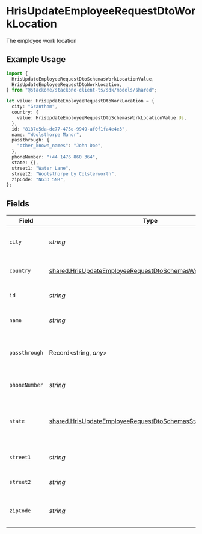# HrisUpdateEmployeeRequestDtoWorkLocation

The employee work location

## Example Usage

```typescript
import {
  HrisUpdateEmployeeRequestDtoSchemasWorkLocationValue,
  HrisUpdateEmployeeRequestDtoWorkLocation,
} from "@stackone/stackone-client-ts/sdk/models/shared";

let value: HrisUpdateEmployeeRequestDtoWorkLocation = {
  city: "Grantham",
  country: {
    value: HrisUpdateEmployeeRequestDtoSchemasWorkLocationValue.Us,
  },
  id: "8187e5da-dc77-475e-9949-af0f1fa4e4e3",
  name: "Woolsthorpe Manor",
  passthrough: {
    "other_known_names": "John Doe",
  },
  phoneNumber: "+44 1476 860 364",
  state: {},
  street1: "Water Lane",
  street2: "Woolsthorpe by Colsterworth",
  zipCode: "NG33 5NR",
};
```

## Fields

| Field                                                                                                                                                 | Type                                                                                                                                                  | Required                                                                                                                                              | Description                                                                                                                                           | Example                                                                                                                                               |
| ----------------------------------------------------------------------------------------------------------------------------------------------------- | ----------------------------------------------------------------------------------------------------------------------------------------------------- | ----------------------------------------------------------------------------------------------------------------------------------------------------- | ----------------------------------------------------------------------------------------------------------------------------------------------------- | ----------------------------------------------------------------------------------------------------------------------------------------------------- |
| `city`                                                                                                                                                | *string*                                                                                                                                              | :heavy_minus_sign:                                                                                                                                    | The city where the location is situated                                                                                                               | Grantham                                                                                                                                              |
| `country`                                                                                                                                             | [shared.HrisUpdateEmployeeRequestDtoSchemasWorkLocationCountry](../../../sdk/models/shared/hrisupdateemployeerequestdtoschemasworklocationcountry.md) | :heavy_minus_sign:                                                                                                                                    | The country code                                                                                                                                      |                                                                                                                                                       |
| `id`                                                                                                                                                  | *string*                                                                                                                                              | :heavy_minus_sign:                                                                                                                                    | Unique identifier                                                                                                                                     | 8187e5da-dc77-475e-9949-af0f1fa4e4e3                                                                                                                  |
| `name`                                                                                                                                                | *string*                                                                                                                                              | :heavy_minus_sign:                                                                                                                                    | The name of the location                                                                                                                              | Woolsthorpe Manor                                                                                                                                     |
| `passthrough`                                                                                                                                         | Record<string, *any*>                                                                                                                                 | :heavy_minus_sign:                                                                                                                                    | Value to pass through to the provider                                                                                                                 | {<br/>"other_known_names": "John Doe"<br/>}                                                                                                           |
| `phoneNumber`                                                                                                                                         | *string*                                                                                                                                              | :heavy_minus_sign:                                                                                                                                    | The phone number of the location                                                                                                                      | +44 1476 860 364                                                                                                                                      |
| `state`                                                                                                                                               | [shared.HrisUpdateEmployeeRequestDtoSchemasState](../../../sdk/models/shared/hrisupdateemployeerequestdtoschemasstate.md)                             | :heavy_minus_sign:                                                                                                                                    | The ISO3166-2 sub division where the location is situated                                                                                             | GB-LIN                                                                                                                                                |
| `street1`                                                                                                                                             | *string*                                                                                                                                              | :heavy_minus_sign:                                                                                                                                    | The first line of the address                                                                                                                         | Water Lane                                                                                                                                            |
| `street2`                                                                                                                                             | *string*                                                                                                                                              | :heavy_minus_sign:                                                                                                                                    | The second line of the address                                                                                                                        | Woolsthorpe by Colsterworth                                                                                                                           |
| `zipCode`                                                                                                                                             | *string*                                                                                                                                              | :heavy_minus_sign:                                                                                                                                    | The ZIP code/Postal code of the location                                                                                                              | NG33 5NR                                                                                                                                              |